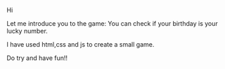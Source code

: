Hi 

Let me introduce you to the game:
You can check if your birthday is your lucky number.

I have used html,css and js to create a small game.

Do try and have fun!!
